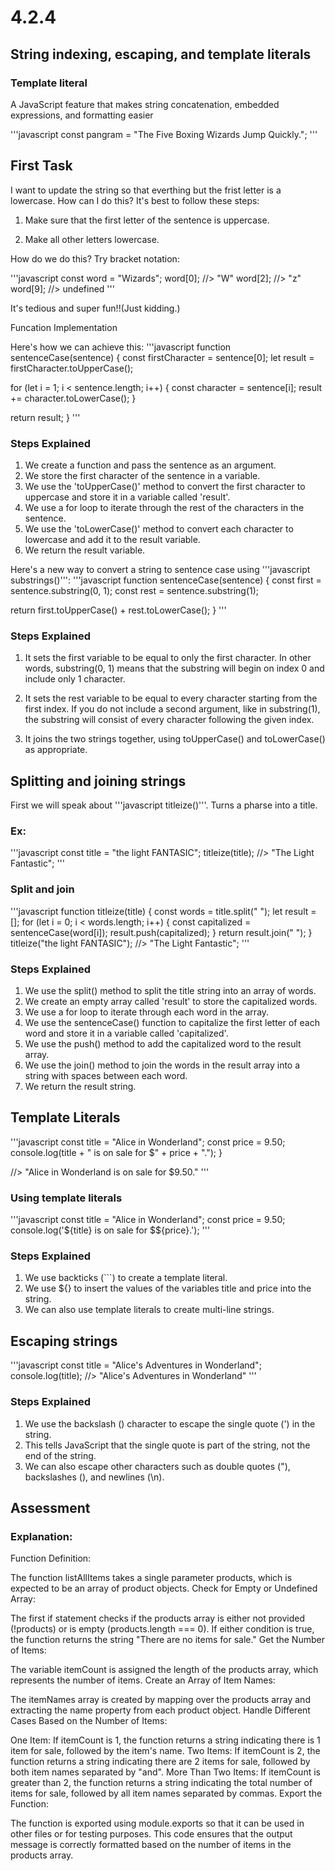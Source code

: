 # 4.2.4 
## String indexing, escaping, and template literals

### Template literal 
A JavaScript feature that makes string concatenation, embedded expressions, and formatting easier

'''javascript
const pangram = "The Five Boxing Wizards Jump Quickly.";
'''

## First Task

I want to update the string so that everthing but the frist letter is a lowercase. How can I do this? It's best to follow these steps:

1. Make sure that the first letter of the sentence is uppercase.

2. Make all other letters lowercase.

How do we do this? Try bracket notation:

'''javascript
const word = "Wizards";
word[0]; //> "W"
word[2]; //> "z"
word[9]; //> undefined
'''

It's tedious and super fun!!(Just kidding.)

Funcation Implementation 

Here's how we can achieve this:
'''javascript
function sentenceCase(sentence) {
  const firstCharacter = sentence[0];
  let result = firstCharacter.toUpperCase();

  for (let i = 1; i < sentence.length; i++) {
    const character = sentence[i];
    result += character.toLowerCase();
  }

  return result;
}
'''

### Steps Explained 

1. We create a function and pass the sentence as an argument.
2. We store the first character of the sentence in a variable.
3. We use the 'toUpperCase()' method to convert the first character to uppercase and store it in a variable called 'result'.
4. We use a for loop to iterate through the rest of the characters in the sentence.
5. We use the 'toLowerCase()' method to convert each character to lowercase and add it to the result variable.
6. We return the result variable.

Here's a new way to convert a string to sentence case using '''javascript substrings()''':
'''javascript 
function sentenceCase(sentence) {
  const first = sentence.substring(0, 1);
  const rest = sentence.substring(1);

  return first.toUpperCase() + rest.toLowerCase();
}
'''
### Steps Explained

1. It sets the first variable to be equal to only the first character. In other words, substring(0, 1) means that the substring will begin on index 0 and include only 1 character.

2. It sets the rest variable to be equal to every character starting from the first index. If you do not include a second argument, like in substring(1), the substring will consist of every character following the given index.

3. It joins the two strings together, using toUpperCase() and toLowerCase() as appropriate.

## Splitting and joining strings
First we will speak about '''javascript titleize()'''. Turns a pharse into a title.

### Ex:
'''javascript 
    const title = "the light FANTASIC";
    titleize(title); //> "The Light Fantastic";
'''
### Split and join
'''javascript
function titleize(title) {
    const words = title.split(" ");
   let result = [];
   for (let i = 0; i < words.length; i++) {
    const capitalized = sentenceCase(word[i]);
    result.push(capitalized);
   }
   return result.join(" ");
}
titleize("the light FANTASIC"); //> "The Light Fantastic";
'''
### Steps Explained
1. We use the split() method to split the title string into an array of words.
2. We create an empty array called 'result' to store the capitalized words.
3. We use a for loop to iterate through each word in the array.
4. We use the sentenceCase() function to capitalize the first letter of each word and store it in a variable called 'capitalized'.
5. We use the push() method to add the capitalized word to the result array.
6. We use the join() method to join the words in the result array into a string with spaces between each word.
7. We return the result string.

## Template Literals 

'''javascript
const title = "Alice in Wonderland";
  const price = 9.50;
  console.log(title + " is on sale for $" + price + ".");
}

//> "Alice in Wonderland is on sale for $9.50."
'''
### Using template literals
'''javascript
const title = "Alice in Wonderland";
const price = 9.50;
console.log('${title} is on sale for $${price}.');
'''
### Steps Explained
1. We use backticks (```) to create a template literal.
2. We use ${} to insert the values of the variables title and price into the string.
3. We can also use template literals to create multi-line strings.

## Escaping strings

'''javascript
const title = "Alice's Adventures in Wonderland";
console.log(title);
//> "Alice's Adventures in Wonderland"
'''
### Steps Explained
1. We use the backslash (\) character to escape the single quote (') in the string.
2. This tells JavaScript that the single quote is part of the string, not the end of the string.
3. We can also escape other characters such as double quotes ("), backslashes (\), and newlines (\n).

## Assessment 

### Explanation:
Function Definition:

The function listAllItems takes a single parameter products, which is expected to be an array of product objects.
Check for Empty or Undefined Array:

The first if statement checks if the products array is either not provided (!products) or is empty (products.length === 0).
If either condition is true, the function returns the string "There are no items for sale."
Get the Number of Items:

The variable itemCount is assigned the length of the products array, which represents the number of items.
Create an Array of Item Names:

The itemNames array is created by mapping over the products array and extracting the name property from each product object.
Handle Different Cases Based on the Number of Items:

One Item: If itemCount is 1, the function returns a string indicating there is 1 item for sale, followed by the item's name.
Two Items: If itemCount is 2, the function returns a string indicating there are 2 items for sale, followed by both item names separated by "and".
More Than Two Items: If itemCount is greater than 2, the function returns a string indicating the total number of items for sale, followed by all item names separated by commas.
Export the Function:

The function is exported using module.exports so that it can be used in other files or for testing purposes.
This code ensures that the output message is correctly formatted based on the number of items in the products array.
